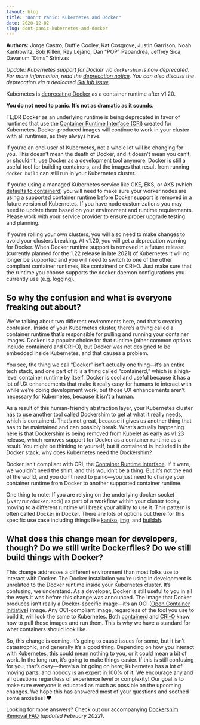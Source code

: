 ```yaml
---
layout: blog
title: "Don't Panic: Kubernetes and Docker"
date: 2020-12-02
slug: dont-panic-kubernetes-and-docker
---
```


**Authors:** Jorge Castro, Duffie Cooley, Kat Cosgrove, Justin Garrison, Noah Kantrowitz, Bob Killen, Rey Lejano, Dan “POP” Papandrea, Jeffrey Sica, Davanum “Dims” Srinivas

_Update: Kubernetes support for Docker via `dockershim` is now deprecated.
For more information, read the [deprecation notice](/blog/2020/12/08/kubernetes-1-20-release-announcement/#dockershim-deprecation).
You can also discuss the deprecation via a dedicated [GitHub issue](https://github.com/kubernetes/kubernetes/issues/106917)._

Kubernetes is [deprecating
Docker](https://github.com/kubernetes/kubernetes/blob/master/CHANGELOG/CHANGELOG-1.20.md#deprecation)
as a container runtime after v1.20.

**You do not need to panic. It’s not as dramatic as it sounds.**

TL;DR Docker as an underlying runtime is being deprecated in favor of runtimes
that use the [Container Runtime Interface (CRI)](https://kubernetes.io/blog/2016/12/container-runtime-interface-cri-in-kubernetes/)
created for Kubernetes. Docker-produced images will continue to work in your
cluster with all runtimes, as they always have.

If you’re an end-user of Kubernetes, not a whole lot will be changing for you.
This doesn’t mean the death of Docker, and it doesn’t mean you can’t, or
shouldn’t, use Docker as a development tool anymore. Docker is still a useful
tool for building containers, and the images that result from running `docker
build` can still run in your Kubernetes cluster. 
 
If you’re using a managed Kubernetes service like GKE, EKS, or AKS (which [defaults to containerd](https://github.com/Azure/AKS/releases/tag/2020-11-16)) you will need to
make sure your worker nodes are using a supported container runtime before
Docker support is removed in a future version of Kubernetes. If you have node
customizations you may need to update them based on your environment and runtime
requirements. Please work with your service provider to ensure proper upgrade
testing and planning. 

If you’re rolling your own clusters, you will also need to make changes to avoid
your clusters breaking. At v1.20, you will get a deprecation warning for Docker.
When Docker runtime support is removed in a future release (currently planned
for the 1.22 release in late 2021) of Kubernetes it will no longer be supported
and you will need to switch to one of the other compliant container runtimes,
like containerd or CRI-O. Just make sure that the runtime you choose supports
the docker daemon configurations you currently use (e.g. logging).

## So why the confusion and what is everyone freaking out about?

We’re talking about two different environments here, and that’s creating
confusion. Inside of your Kubernetes cluster, there’s a thing called a container
runtime that’s responsible for pulling and running your container images. Docker
is a popular choice for that runtime (other common options include containerd
and CRI-O), but Docker was not designed to be embedded inside Kubernetes, and
that causes a problem. 

You see, the thing we call “Docker” isn’t actually one thing&mdash;it’s an entire
tech stack, and one part of it is a thing called “containerd,” which is a
high-level container runtime by itself. Docker is cool and useful because it has
a lot of UX enhancements that make it really easy for humans to interact with
while we’re doing development work, but those UX enhancements aren’t necessary
for Kubernetes, because it isn’t a human. 

As a result of this human-friendly abstraction layer, your Kubernetes cluster
has to use another tool called Dockershim to get at what it really needs, which
is containerd. That’s not great, because it gives us another thing that has to
be maintained and can possibly break. What’s actually happening here is that
Dockershim is being removed from Kubelet as early as v1.23 release, which
removes support for Docker as a container runtime as a result. You might be
thinking to yourself, but if containerd is included in the Docker stack, why
does Kubernetes need the Dockershim?

Docker isn’t compliant with CRI, the [Container Runtime Interface](https://kubernetes.io/blog/2016/12/container-runtime-interface-cri-in-kubernetes/).
If it were, we wouldn’t need the shim, and this wouldn’t be a thing. But it’s
not the end of the world, and you don’t need to panic&mdash;you just need to change
your container runtime from Docker to another supported container runtime.

One thing to note: If you are relying on the underlying docker socket
(`/var/run/docker.sock`) as part of a workflow within your cluster today, moving
to a different runtime will break your ability to use it. This pattern is often
called Docker in Docker. There are lots of options out there for this specific
use case including things like
[kaniko](https://github.com/GoogleContainerTools/kaniko),
[img](https://github.com/genuinetools/img), and
[buildah](https://github.com/containers/buildah). 
 
## What does this change mean for developers, though? Do we still write Dockerfiles? Do we still build things with Docker?
 
This change addresses a different environment than most folks use to interact
with Docker. The Docker installation you’re using in development is unrelated to
the Docker runtime inside your Kubernetes cluster. It’s confusing, we understand.
As a developer, Docker is still useful to you in all the ways it was before this
change was announced. The image that Docker produces isn’t really a
Docker-specific image&mdash;it’s an OCI ([Open Container Initiative](https://opencontainers.org/)) image. 
Any OCI-compliant image, regardless of the tool you use to build it, will look
the same to Kubernetes. Both [containerd](https://containerd.io/) and
[CRI-O](https://cri-o.io/) know how to pull those images and run them. This is
why we have a standard for what containers should look like.

So, this change is coming. It’s going to cause issues for some, but it isn’t
catastrophic, and generally it’s a good thing. Depending on how you interact
with Kubernetes, this could mean nothing to you, or it could mean a bit of work.
In the long run, it’s going to make things easier. If this is still confusing
for you, that’s okay&mdash;there’s a lot going on here; Kubernetes has a lot of
moving parts, and nobody is an expert in 100% of it. We encourage any and all
questions regardless of experience level or complexity! Our goal is to make sure
everyone is educated as much as possible on the upcoming changes. We hope
this has answered most of your questions and soothed some anxieties! ❤️

Looking for more answers? Check out our accompanying [Dockershim Removal FAQ](/blog/2022/02/17/dockershim-faq/) _(updated February 2022)_.

